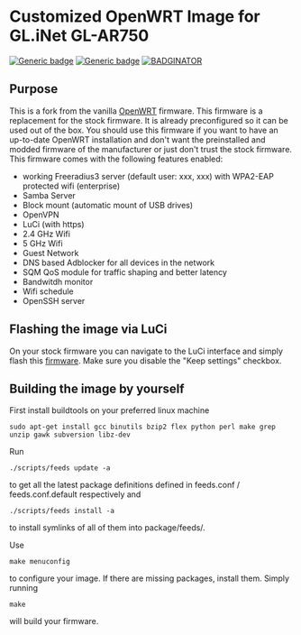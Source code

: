 # Customized OpenWRT Image for GL.iNet GL-AR750

[![Generic badge](https://img.shields.io/badge/Model-GL.iNet%20GL&#x2212;AR750-yellow.svg)](https://www.gl-inet.com/products/gl-ar750/)
[![Generic badge](https://img.shields.io/badge/builds-yes-brightgreen.svg)](https://github.com/LindezaGrey/zieglede/blob/master/openwrt-ar71xx-generic-gl-ar750-squashfs-sysupgrade.bin)
[![BADGINATOR](https://img.shields.io/badge/badges-2-brightgreen.svg?style=flat)](https://github.com/LindezaGrey/zieglede)

## Purpose

This is a fork from the vanilla [OpenWRT](https://github.com/openwrt/openwrt) firmware. This firmware is a replacement for the stock firmware. It is already preconfigured so it can be used out of the box. You should use this firmware if you want to have an up-to-date OpenWRT installation and don't want the preinstalled and modded firmware of the manufacturer or just don't trust the stock firmware. This firmware comes with the following features enabled:

* working Freeradius3 server (default user: xxx, xxx) with WPA2-EAP protected wifi (enterprise)
* Samba Server
* Block mount (automatic mount of USB drives)
* OpenVPN
* LuCi (with https)
* 2.4 GHz Wifi
* 5 GHz Wifi
* Guest Network
* DNS based Adblocker for all devices in the network
* SQM QoS module for traffic shaping and better latency
* Bandwitdh monitor
* Wifi schedule
* OpenSSH server

## Flashing the image via LuCi

On your stock firmware you can navigate to the LuCi interface and simply flash this [firmware](https://github.com/LindezaGrey/zieglede/blob/master/openwrt-ar71xx-generic-gl-ar750-squashfs-sysupgrade.bin). Make sure you disable the "Keep settings" checkbox.

## Building the image by yourself

First install buildtools on your preferred linux machine

```
sudo apt-get install gcc binutils bzip2 flex python perl make grep unzip gawk subversion libz-dev
```

Run

```
./scripts/feeds update -a
```

to get all the latest package definitions
defined in feeds.conf / feeds.conf.default respectively
and

```
./scripts/feeds install -a
```

to install symlinks of all of them into
package/feeds/.

Use

```
make menuconfig
```

to configure your image.
If there are missing packages, install them.
Simply running
```
make
```
will build your firmware.